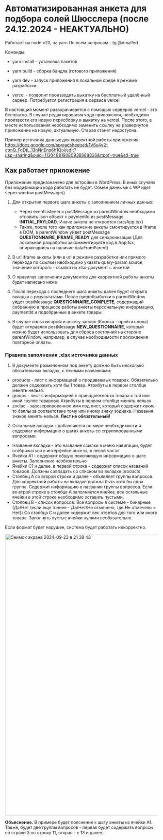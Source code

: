# Автоматизированная анкета для подбора солей Шюсслера (после 24.12.2024 - НЕАКТУАЛЬНО)
Работает на node v20, на yarn
По всем вопросам - tg @dmalfed

Команды:
- yarn install - установка пакетов
- yarn build - сборка бандла (готового приложения)
- yarn dev - запуск приложения в локальной среде в режиме разработки

- vercel - позволит производить выкатку на бесплатный удалённый сервер. Потребуется регистрация в сервисе vercel

В настоящий момент разворачивается с помощью серверов vercel - это бесплатно. В случае редактирования кода приложения, необходимо произвести его новую пересборку и выкатку на vercel. После этого, в месте использования необходимо заменить ссылку на развернутое приложение на новую, актуальную. Старая станет недоступна.

Пример источника данных для корректной работы приложения:
https://docs.google.com/spreadsheets/d/1V6u4y2-ctmQ_FdDtL_13nNnEnp6h1Qol/edit?usp=sharing&ouid=113048819080938888826&rtpof=true&sd=true

## Как работает приложение
Приложение предназначено для встройки в WordPress. В иных случаях без модификации кода работать не будет.
Обмен данными с WP идет через window.postMessage()

1. Для открытия первого шага анкеты с заполнением личных данных:
   - Через eventListener к postMessage из parentWindow необходимо отловить json объект с paymentId из postMessage **INITIAL_PAYLOAD**. Иначе анкета не откроется (src/App.tsx)
   - Также, после того как приложение анкеты смонтируется в iframe в DOM, в parentWindow уйдет postMessage **QUESTIONNAIRE_IFRAME_READY** для синхронизации
(Для локальной разработки закомментируйте код в App.tsx, опирающийся на наличие dataFromParent)
  
2. В url iframe анкеты (или в url в режиме разработки или прямого перехода по ссылке) необходимо указать query-param source, значение которого - ссылка на xlsx-документ с анкетой.

3. О правилах заполнения документов для корректной работы анкеты будет написано ниже

4. После перехода с последнего шага анкеты далее будет открыта вкладка с результатами. После предобработки в parentWindow уйдет postMessage **QUESTIONNAIRE_COMPLETE**, содержащий собранную в процессе работы анкеты персональную информацию, paymentId и подобранные в анкете товары.

5. В случае попытки пройти анкету заново (Кнопка - пройти снова) будет отправлен postMessage **NEW_QUESTIONNAIRE**, который можно будет использовать для сброса состояний на стороне parentWindow, например, в случае необходимости прохождения повторной оплаты.

### Правила заполнения .xlsx источника данных

1. В документе размеченном под анкету должно быть несколько обязательных вкладок, с точными названиями:
  - products - лист с информацией о продаваемых товарах. Обязательно должен содержать хотя бы 1 товар. Атрибуты в первом столбце менять нельзя.
  - groups - лист с информацией о принадлежности товара к той или иной группе товаровю Атрибуты в первом столбце менять нельзя
  - zodiac - зарезервированное имя под лист, который содержит какие-то баллы за соответствие тому или иному знаку зодиака. Названия знаков менять нельзя. **Лист не обязательный!**

2. Остальные вкладки - добавляются по мере необходимости и содержат информацию о шагах анкеты со сгруппированными вопросами.
  - Название вкладки - это название ссылки в меню навигации, будет отображаться в интерфейсе анкеты, в левой части
  - Ячейка А1 - содержит общую поясняющую информацию о шаге анкеты. Заполнение необязательно
  - Ячейки С1 и далее, в первой строке - содержат список названий товаров. Должны совпадать со списком во вкладке products
  - Столбец А со второй строки и далее - объявляет группы вопросов. Для корректной работы на вкладке должна быть хотя бы одна группа. Содержит информацию о названии группы вопросов. Если во втрой строке в столбце А заполняется ячейка, все остальные ячейки в этой строке необходимо оставить пустыми.
  - Столбец B - список вопросов. Все вопросы в системе - бинарные (Да/Нет (если еще точнее - Да/Нет/Не отмечено, где Не отмечено = Нет)) Со столбца С и далее содержит вес ответов для того или иного товара. Заполнять пустые ячейки нулями необязательно.

Если формат будет нарушен, система будет работать некорректно.

<img width="925" alt="Снимок экрана 2024-09-23 в 21 38 43" src="https://github.com/user-attachments/assets/7d139b14-329b-4ddc-b03c-fbfba3f5e598">

**Объяснение.**
В примере будет пояснение к шагу анкеты из ячейки А1.
Также, будет две группы вопросов - первая будет содержать вопросы со строки 3 по строку 11, вторая - с 13 и далее.
